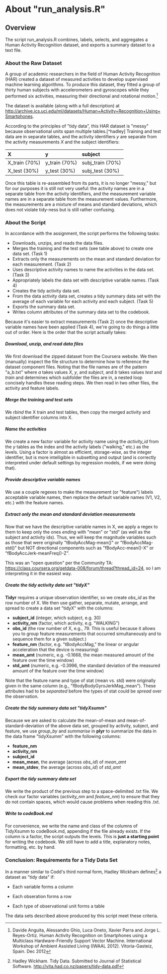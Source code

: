 # About "run_analysis.R"

## Overview

The script run_analysis.R combines, labels, selects, and aggregates a Human Activity Recognition dataset, and exports a summary dataset to a text file.

### About the Raw Dataset

A group of academic researchers in the field of Human Activity Recognition (HAR) created a dataset of measured activities to develop supervised machine learning algorithms.  To produce this dataset, they fitted a group of thirty human subjects with accelerometers and gyroscopes while they performed six activities, measuring their directional and rotational motion.[^har]  

The dataset is available (along with a full description) at <http://archive.ics.uci.edu/ml/datasets/Human+Activity+Recognition+Using+Smartphones>.

According to the principles of "tidy data", this HAR dataset is "messy" because observational units span multiple tables.[^hadley]  Training and test data are in separate tables, and the activity identifiers _y_ are separate from the activity measurements _X_ and the subject identifiers:   


  |     X         | y             | subject          |
  |:--------------|:--------------|:-----------------|
  | X_train (70%) | y_train (70%) | subj_train (70%) |
  | X_test (30%)  | y_test (30%)  | subj_test (30%)  |
  
Once this table is re-assembled from its parts, it is no longer "messy," but for our purposes it is still not very useful: the activity names are in a separate table from the activity identifiers, and the measurement variable names are in a separate table from the measurement values.  Furthermore, the measurements are a mixture of means and standard deviations, which does not violate tidy-ness but is still rather confusing.  

### About the Script

In accordance with the assignment, the script performs the following tasks:

* Downloads, unzips, and reads the data files.
* Merges the training and the test sets (see table above) to create one data set.  (Task 1)
* Extracts only the measurements on the mean and standard deviation for each measurement. (Task 2)
* Uses descriptive activity names to name the activities in the data set. (Task 3)
* Appropriately labels the data set with descriptive variable names. (Task 4)
* Creates the tidy activity data set.
* From the data activity data set, creates a tidy summary data set with the average of each variable for each activity and each subject. (Task 5)
* Exports the summary data set.
* Writes column attributes of the summary data set to the codebook.

Because it's easier to extract measurements (Task 2) once the descriptive variable names have been applied (Task 4), we're going to do things a little out of order.  Here is the order that the script actually takes:

##### Download, unzip, and read data files

We first download the zipped dataset from the Coursera website.  We then (manually) inspect the file structure to determine how to reference the dataset component files.  Noting that the file names are of the pattern "a_b.txt" where _a_ takes values _X_, _y_, and _subject_, and _b_ takes values _test_ and _train_ and determines which subfolder the files are in, a nested loop concisely handles these reading steps.  We then read in two other files, the activity and feature labels. 

##### Merge the training and test sets

We _rbind_ the X train and test tables, then copy the merged activity and subject identifier columns into X.

##### Name the activities

We create a new factor variable for activity name using the _activity_id_ from the _y_ tables as the index and the activity labels ("walking," etc.) as the levels.  Using a factor is almost as efficient, storage-wise, as the integer identifier, but is more intelligible in subsetting and output (and is correctly interpreted under default settings by regression models, if we were doing that).
  
##### Provide descriptive variable names

We use a couple regexes to make the measurement (or "feature") labels acceptable variable names, then replace the default variable names (V1, V2, etc.) with the feature names.

##### Extract only the mean and standard deviation measurements

Now that we have the descriptive variable names in X, we apply a regex to them to keep only the ones *ending* with "mean" or "std" (as well as the subject and activity ids).  Thus, we will keep the magnitude variables such as those that were originally "tBodyAccMag-mean()" or "fBodyAccMag-std()" but NOT directional components such as "fBodyAcc-mean()-X" or "fBodyAccJerk-meanFreq()-Z".  

This was an "open question" per the Community TA:
<https://class.coursera.org/getdata-008/forum/thread?thread_id=24>, so I am interpreting it in the easiest way.
   
##### Create the tidy activity data set "tidyX"

**Tidyr** requires a unique observation identifier, so we create _obs_id_ as the row number of X.  We then use gather, separate, mutate, arrange, and spread to create a data set "tidyX" with the columns:

* **subject_id** (integer, which subject, e.g. 30)
* **activity_nm** (factor, which activity, e.g. "WALKING")
* **obs_id** (the row number of X, e.g., 79.  This is useful because it allows you to group feature measurements that occurred simultaneously and to sequence them for a given subject.)
* **feature_nm** (factor, e.g. "tBodyAccMag," the linear or angular acceleration that the device is measuring)
* **mean_amt** (numeric, e.g. -0.1668, the mean measured amount of the feature over the time window)
* **std_amt** (numeric, e.g. -0.3996, the standard deviation of the measured amount of the feature over the time window)  

Note that the feature name and type of stat (mean vs. std) were originally given in the same column (e.g., "fBodyBodyGyroJerkMag_mean").  These attributes had to be _separated_ before the types of stat could be _spread_ over the observation.

##### Create the tidy summary data set "tidyXsumm"

Because we are asked to calculate the mean-of-mean and mean-of-standard-deviation of the above data set, grouped by activity, subject, and feature, we use _group_by_ and _summarise_ in **plyr** to summarize the data in the data frame "tidyXsumm" with the following columns:

* **feature_nm**
* **activity_nm**
* **subject_id**
* **mean_mean**, the average (across _obs_id_) of _mean_amt_
* **mean_stdev**, the average (across _obs_id_) of _std_amt_

##### Export the tidy summary data set

We write the product of the previous step to a space-delimited .txt file.  We check our factor variables (_activity_nm_ and _feature_nm_) to ensure that they do not contain spaces, which would cause problems when reading this .txt.

##### Write to codeBook.md

For convenience, we write the name and class of the columns of TidyXsumm to codeBook.md, appending if the file already exists.  If the column is a factor, the script outputs the levels.  This is **just a starting point** for writing the codebook.  We still have to add a title, explanatory notes, formatting, etc. by hand.
  
### Conclusion: Requirements for a Tidy Data Set

In a manner similar to Codd's third normal form, Hadley Wickham defines[^wic] a dataset as "tidy data" if:

* Each variable forms a column

* Each obseration forms a row

* Each type of observational unit forms a table

The data sets described above produced by this script meet these criteria.


[^har]: Davide Anguita, Alessandro Ghio, Luca Oneto, Xavier Parra and Jorge L. Reyes-Ortiz. Human Activity Recognition on Smartphones using a Multiclass Hardware-Friendly Support Vector Machine. International Workshop of Ambient Assisted Living (IWAAL 2012). Vitoria-Gasteiz, Spain. Dec 2012

[^wic]: Hadley Wickham.  Tidy Data.  Submitted to Journal of Statistical Software.  http://vita.had.co.nz/papers/tidy-data.pdf

